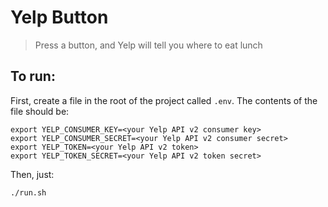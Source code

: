# Yelp Button

> Press a button, and Yelp will tell you where to eat lunch

## To run:

First, create a file in the root of the project called `.env`. The contents of the file should be:

```
export YELP_CONSUMER_KEY=<your Yelp API v2 consumer key>
export YELP_CONSUMER_SECRET=<your Yelp API v2 consumer secret>
export YELP_TOKEN=<your Yelp API v2 token>
export YELP_TOKEN_SECRET=<your Yelp API v2 token secret>
```

Then, just:

```bash
./run.sh
```